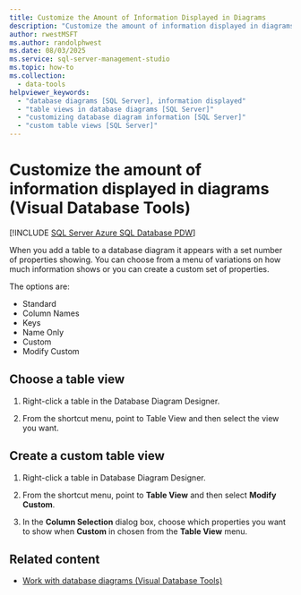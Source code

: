```yaml
---
title: Customize the Amount of Information Displayed in Diagrams
description: "Customize the amount of information displayed in diagrams (Visual Database Tools)"
author: rwestMSFT
ms.author: randolphwest
ms.date: 08/03/2025
ms.service: sql-server-management-studio
ms.topic: how-to
ms.collection:
  - data-tools
helpviewer_keywords:
  - "database diagrams [SQL Server], information displayed"
  - "table views in database diagrams [SQL Server]"
  - "customizing database diagram information [SQL Server]"
  - "custom table views [SQL Server]"
---
```

# Customize the amount of information displayed in diagrams (Visual Database Tools)

[!INCLUDE [SQL Server Azure SQL Database PDW](../includes/applies-to-version/sql-asdb-asdbmi-pdw.md)]

When you add a table to a database diagram it appears with a set number of properties showing. You can choose from a menu of variations on how much information shows or you can create a custom set of properties.

The options are:

- Standard
- Column Names
- Keys
- Name Only
- Custom
- Modify Custom

## Choose a table view

1. Right-click a table in the Database Diagram Designer.

1. From the shortcut menu, point to Table View and then select the view you want.

## Create a custom table view

1. Right-click a table in Database Diagram Designer.

1. From the shortcut menu, point to **Table View** and then select **Modify Custom**.

1. In the **Column Selection** dialog box, choose which properties you want to show when **Custom** in chosen from the **Table View** menu.

## Related content

- [Work with database diagrams (Visual Database Tools)](work-with-database-diagrams-visual-database-tools.md)
